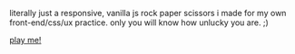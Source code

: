 literally just a responsive, vanilla js rock paper scissors i made for my own front-end/css/ux practice. only you will know how unlucky you are. ;)

[play me!](https://carwallaby.github.io/infinite-rpc)
